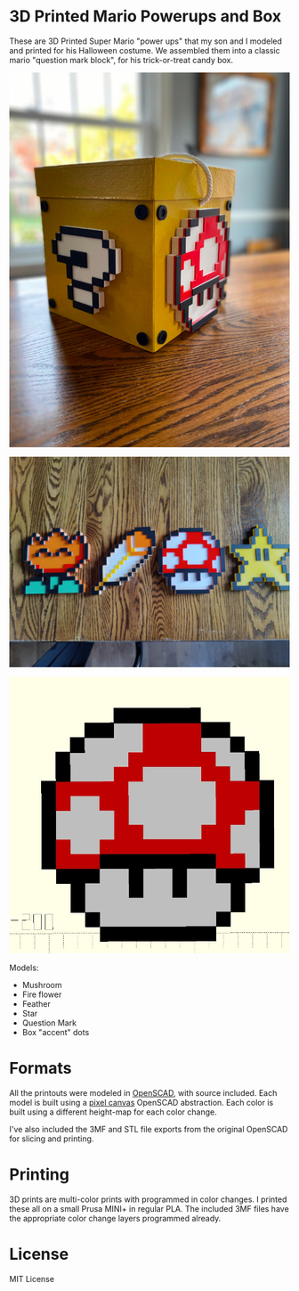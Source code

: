 # 3D Printed Mario Powerups and Box

These are 3D Printed Super Mario "power ups" that my son and I modeled
and printed for his Halloween costume. We assembled them into a
classic mario "question mark block", for his trick-or-treat candy box.

![Question Mark Block Front](https://raw.githubusercontent.com/blakesmith/mario_box/main/photos/front_mario_box.jpg)

![Power Up Prints](https://raw.githubusercontent.com/blakesmith/mario_box/main/photos/printouts.jpg)

![Mushroom OpenSCAD Viewport Screenshot](https://raw.githubusercontent.com/blakesmith/mario_box/main/photos/scad_flower_screenshot.jpg)

Models:

- Mushroom
- Fire flower
- Feather
- Star
- Question Mark
- Box "accent" dots

# Formats

All the printouts were modeled in [OpenSCAD](https://openscad.org),
with source included. Each model is built using a [pixel canvas](https://github.com/blakesmith/mario_box/blob/main/pixel_canvas.scad)
OpenSCAD abstraction. Each color is built using a different height-map
for each color change.

I've also included the 3MF and STL file exports from the original
OpenSCAD for slicing and printing.

# Printing

3D prints are multi-color prints with programmed in color changes. I
printed these all on a small Prusa MINI+ in regular PLA. The included
3MF files have the appropriate color change layers programmed already.

# License

MIT License
